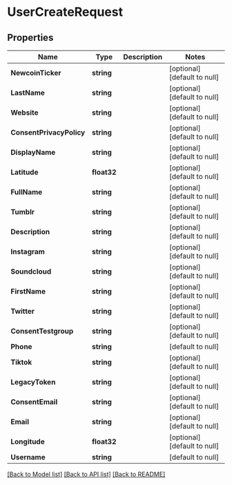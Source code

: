 # UserCreateRequest

## Properties
Name | Type | Description | Notes
------------ | ------------- | ------------- | -------------
**NewcoinTicker** | **string** |  | [optional] [default to null]
**LastName** | **string** |  | [optional] [default to null]
**Website** | **string** |  | [optional] [default to null]
**ConsentPrivacyPolicy** | **string** |  | [optional] [default to null]
**DisplayName** | **string** |  | [optional] [default to null]
**Latitude** | **float32** |  | [optional] [default to null]
**FullName** | **string** |  | [optional] [default to null]
**Tumblr** | **string** |  | [optional] [default to null]
**Description** | **string** |  | [optional] [default to null]
**Instagram** | **string** |  | [optional] [default to null]
**Soundcloud** | **string** |  | [optional] [default to null]
**FirstName** | **string** |  | [optional] [default to null]
**Twitter** | **string** |  | [optional] [default to null]
**ConsentTestgroup** | **string** |  | [optional] [default to null]
**Phone** | **string** |  | [default to null]
**Tiktok** | **string** |  | [optional] [default to null]
**LegacyToken** | **string** |  | [optional] [default to null]
**ConsentEmail** | **string** |  | [optional] [default to null]
**Email** | **string** |  | [optional] [default to null]
**Longitude** | **float32** |  | [optional] [default to null]
**Username** | **string** |  | [default to null]

[[Back to Model list]](../README.md#documentation-for-models) [[Back to API list]](../README.md#documentation-for-api-endpoints) [[Back to README]](../README.md)


